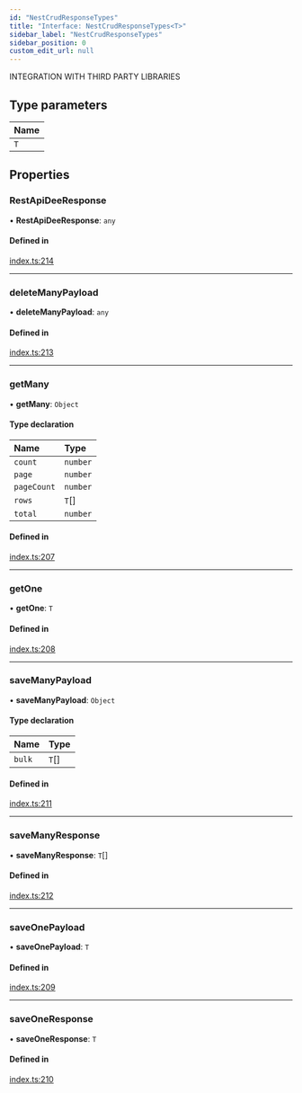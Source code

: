 ```yaml
---
id: "NestCrudResponseTypes"
title: "Interface: NestCrudResponseTypes<T>"
sidebar_label: "NestCrudResponseTypes"
sidebar_position: 0
custom_edit_url: null
---
```


INTEGRATION WITH THIRD PARTY LIBRARIES

## Type parameters

| Name |
| :------ |
| `T` |

## Properties

### RestApiDeeResponse

• **RestApiDeeResponse**: `any`

#### Defined in

[index.ts:214](https://github.com/apperside/react-query-typed-api/blob/6e6d5a9/src/index.ts#L214)

___

### deleteManyPayload

• **deleteManyPayload**: `any`

#### Defined in

[index.ts:213](https://github.com/apperside/react-query-typed-api/blob/6e6d5a9/src/index.ts#L213)

___

### getMany

• **getMany**: `Object`

#### Type declaration

| Name | Type |
| :------ | :------ |
| `count` | `number` |
| `page` | `number` |
| `pageCount` | `number` |
| `rows` | `T`[] |
| `total` | `number` |

#### Defined in

[index.ts:207](https://github.com/apperside/react-query-typed-api/blob/6e6d5a9/src/index.ts#L207)

___

### getOne

• **getOne**: `T`

#### Defined in

[index.ts:208](https://github.com/apperside/react-query-typed-api/blob/6e6d5a9/src/index.ts#L208)

___

### saveManyPayload

• **saveManyPayload**: `Object`

#### Type declaration

| Name | Type |
| :------ | :------ |
| `bulk` | `T`[] |

#### Defined in

[index.ts:211](https://github.com/apperside/react-query-typed-api/blob/6e6d5a9/src/index.ts#L211)

___

### saveManyResponse

• **saveManyResponse**: `T`[]

#### Defined in

[index.ts:212](https://github.com/apperside/react-query-typed-api/blob/6e6d5a9/src/index.ts#L212)

___

### saveOnePayload

• **saveOnePayload**: `T`

#### Defined in

[index.ts:209](https://github.com/apperside/react-query-typed-api/blob/6e6d5a9/src/index.ts#L209)

___

### saveOneResponse

• **saveOneResponse**: `T`

#### Defined in

[index.ts:210](https://github.com/apperside/react-query-typed-api/blob/6e6d5a9/src/index.ts#L210)
